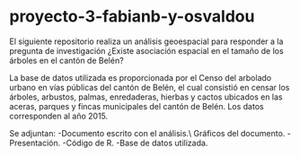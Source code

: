 # proyecto-3-fabianb-y-osvaldou
El siguiente repositorio realiza un análisis geoespacial para responder a la pregunta de investigación ¿Existe asociación espacial en el tamaño de los árboles en el cantón de Belén?

La base de datos utilizada es proporcionada por el Censo del arbolado urbano en vías públicas del cantón de Belén, el cual consistió en censar los árboles, arbustos, palmas, enredaderas, hierbas y cactos ubicados en las aceras, parques y fincas municipales del cantón de Belén. Los datos corresponden al año 2015.

Se adjuntan:
-Documento escrito con el análisis.\ 
Gráficos del documento.
-Presentación.
-Código de R.
-Base de datos utilizada.
